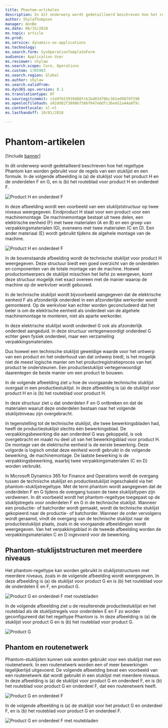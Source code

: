 ```yaml
---
title: Phantom-artikelen
description: In dit onderwerp wordt gedetailleerd beschreven hoe het regeltype Phantom kan worden gebruikt voor de regels van een stuklijst en een formule in Microsoft Dynamics 365 for Finance and Operations.
author: ShylaThompson
manager: AnnBe
ms.date: 06/15/2018
ms.topic: article
ms.prod: 
ms.service: dynamics-ax-applications
ms.technology: 
ms.search.form: SysOperationTemplateForm
audience: Application User
ms.reviewer: shylaw
ms.search.scope: Core, Operations
ms.custom: 1705903
ms.search.region: Global
ms.author: shylaw
ms.search.validfrom: 
ms.dyn365.ops.version: 8.1
ms.translationtype: HT
ms.sourcegitcommit: c5d4fb53939d88fcb1bd83d70bc361ed9879f298
ms.openlocfilehash: a92dd82f309867586f047e0dfc36e452a44a0f9c
ms.contentlocale: nl-nl
ms.lasthandoff: 10/01/2018

---
```


# <a name="phantom-items"></a>Phantom-artikelen

[!include [banner](../includes/banner.md)]

In dit onderwerp wordt gedetailleerd beschreven hoe het regeltype Phantom kan worden gebruikt voor de regels van een stuklijst en een formule. In de volgende afbeelding is (a) de stuklijst voor het product H en de onderdelen F en G, en is (b) het routeblad voor product H en onderdeel F.

![Product H en onderdeel F](media/product-H-part-F.png)


In deze afbeelding wordt een voorbeeld van een stuklijststructuur op twee niveaus weergegeven. Eindproduct H staat voor een product voor een machinemontage. De machinemontage bestaat uit twee delen, een elektrische eenheid (F) met twee materialen (A en B) en een groep van verpakkingsmaterialen (G), eveneens met twee materialen (C en D). Een ander materiaal (E) wordt gebruikt tijdens de algehele montage van de machine.

![Product H en onderdeel F](media/product-H-part-B.png)

In de bovenstaande afbeelding wordt de technische stuklijst voor product H weergegeven. Deze structuur biedt een goed overzicht van de onderdelen en componenten van de totale montage van de machine. Hoewel productontwerpers de stuklijst misschien het liefst zo weergeven, komt deze structuur mogelijk niet exact overeen met de manier waarop de machine op de werkvloer wordt gebouwd. 

In de technische stuklijst wordt bijvoorbeeld aangegeven dat de elektrische eenheid F als afzonderlijk onderdeel in een afzonderlijke werkorder wordt gemonteerd. Op de werkvloer kan echter worden geconcludeerd dat het beter is om de elektrische eenheid als onderdeel van de algehele machinemontage te monteren, niet als aparte werkorder.

In deze elektrische stuklijst wordt onderdeel G ook als afzonderlijk onderdeel aangeduid. In deze structuur vertegenwoordigt onderdeel G echter geen fysiek onderdeel, maar een verzameling verpakkingsmaterialen. 

Dus hoewel een technische stuklijst geweldige waarde voor het ontwerp van een product en het onderhoud van dat ontwerp biedt, is het mogelijk niet de meest logische manier om het productregistratieproces van het product te ondersteunen. Een productiestuklijst vertegenwoordigt daarentegen de beste manier om een product te bouwen.

In de volgende afbeelding ziet u hoe de voorgaande technische stuklijst overgaat in een productiestuklijst. In deze afbeelding is (a) de stuklijst voor product H en is (b) het routeblad voor product H.

In deze structuur ziet u dat onderdelen F en G ontbreken en dat de materialen waaruit deze onderdelen bestaan naar het volgende stuklijstniveau zijn overgebracht. 

In tegenstelling tot de technische stuklijst, die twee bewerkingsbladen had, heeft de productiestuklijst slechts één bewerkingsblad. De verpakkingsbewerking die aan onderdeel G was gekoppeld, is ook overgebracht en maakt nu deel uit van het bewerkingsblad voor product H. De montage van de elektrische eenheid is de eerste bewerking. Deze volgorde is logisch omdat deze eenheid wordt gebruikt in de volgende bewerking, de machinemontage. De laatste bewerking is de verpakkingsbewerking, waarbij twee verpakkingsmaterialen (C en D) worden verbruikt.

In Microsoft Dynamics 365 for Finance and Operations wordt de overgang tussen de technische stuklijst en productiestuklijst ingeschakeld via het phantom-stuklijstregeltype. Met de term phantom wordt aangegeven dat de onderdelen F en G tijdens de overgang tussen de twee stuklijsttypen zijn verdwenen. In dit voorbeeld wordt het phantom-regeltype toegepast op de stuklijstregels voor onderdelen F en G in de technische stuklijst. Wanneer een productie- of batchorder wordt gemaakt, wordt de technische stuklijst gekopieerd naar de productie- of batchorder. Wanneer de order vervolgens wordt geraamd, vindt de overgang van de technische stuklijst naar de productiestuklijst plaats, zoals in de voorgaande afbeeldingen wordt weergegeven. Van het verpakkingsblad in de tweede afbeelding worden de verpakkingsmaterialen C en D ingevoerd voor de bewerking. 

## <a name="multilevel-phantom-bom-structures"></a>Phantom-stuklijststructuren met meerdere niveaus
Het phantom-regeltype kan worden gebruikt in stuklijststructuren met meerdere niveaus, zoals in de volgende afbeelding wordt weergegeven. In deze afbeelding is (a) de stuklijst voor product G en is (b) het routeblad voor de onderdelen E en F, en product G. 

![Product G en onderdeel F met routebladen](media/product-G-route-sheet-G.png)


In de volgende afbeelding ziet u de resulterende productiestuklijst en het routeblad als de stuklijstregels voor onderdelen E en F zo worden geconfigureerd dat het regeltype Phantom is. In deze afbeelding is (a) de stuklijst voor product G en is (b) het routeblad voor product G.

![Product G](media/product-G.png)


## <a name="phantom-and-route-network"></a>Phantom en routenetwerk
Phantom-stuklijsten kunnen ook worden gebruikt voor een stuklijst met een routenetwerk. In een routenetwerk worden een of meer bewerkingen tegelijkertijd uitgevoerd. De volgende afbeelding bevat een voorbeeld van een routenetwerk dat wordt gebruikt in een stuklijst met meerdere niveaus. In deze afbeelding is (a) de stuklijst voor product G en onderdeel F, en is (b) het routeblad voor product G en onderdeel F, dat een routenetwerk heeft.

![Product G en onderdeel F](media/product-G-part-F.png)


In de volgende afbeelding is (a) de stuklijst voor het product G en onderdeel F, en is (b) het routeblad voor product G en onderdeel F.

![Product G en onderdeel F met routebladen](media/product-G-part-F-with-route-sheet.png)

